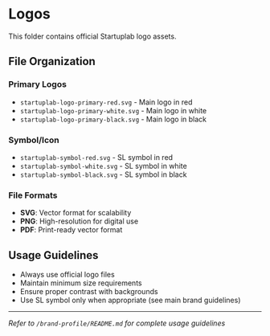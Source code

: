 # Logos

This folder contains official Startuplab logo assets.

## File Organization

### Primary Logos
- `startuplab-logo-primary-red.svg` - Main logo in red
- `startuplab-logo-primary-white.svg` - Main logo in white
- `startuplab-logo-primary-black.svg` - Main logo in black

### Symbol/Icon
- `startuplab-symbol-red.svg` - SL symbol in red
- `startuplab-symbol-white.svg` - SL symbol in white
- `startuplab-symbol-black.svg` - SL symbol in black

### File Formats
- **SVG**: Vector format for scalability
- **PNG**: High-resolution for digital use
- **PDF**: Print-ready vector format

## Usage Guidelines

- Always use official logo files
- Maintain minimum size requirements
- Ensure proper contrast with backgrounds
- Use SL symbol only when appropriate (see main brand guidelines)

---
*Refer to `/brand-profile/README.md` for complete usage guidelines*
